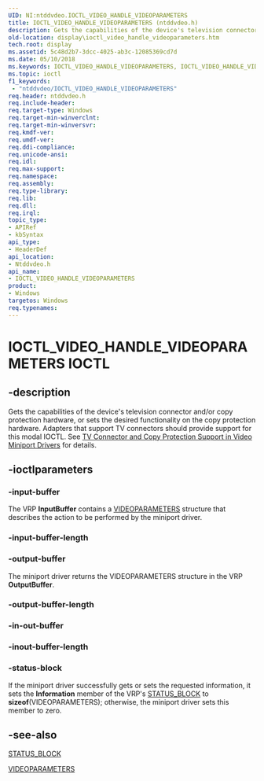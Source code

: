 ```yaml
---
UID: NI:ntddvdeo.IOCTL_VIDEO_HANDLE_VIDEOPARAMETERS
title: IOCTL_VIDEO_HANDLE_VIDEOPARAMETERS (ntddvdeo.h)
description: Gets the capabilities of the device's television connector and/or copy protection hardware, or sets the desired functionality on the copy protection hardware.
old-location: display\ioctl_video_handle_videoparameters.htm
tech.root: display
ms.assetid: 5c48d2b7-3dcc-4025-ab3c-12085369cd7d
ms.date: 05/10/2018
ms.keywords: IOCTL_VIDEO_HANDLE_VIDEOPARAMETERS, IOCTL_VIDEO_HANDLE_VIDEOPARAMETERS control, IOCTL_VIDEO_HANDLE_VIDEOPARAMETERS control code [Display Devices], Video_IOCTLs_c94e510e-22f7-47af-8e82-f84ef2b926c6.xml, display.ioctl_video_handle_videoparameters, ntddvdeo/IOCTL_VIDEO_HANDLE_VIDEOPARAMETERS
ms.topic: ioctl
f1_keywords:
 - "ntddvdeo/IOCTL_VIDEO_HANDLE_VIDEOPARAMETERS"
req.header: ntddvdeo.h
req.include-header: 
req.target-type: Windows
req.target-min-winverclnt: 
req.target-min-winversvr: 
req.kmdf-ver: 
req.umdf-ver: 
req.ddi-compliance: 
req.unicode-ansi: 
req.idl: 
req.max-support: 
req.namespace: 
req.assembly: 
req.type-library: 
req.lib: 
req.dll: 
req.irql: 
topic_type:
- APIRef
- kbSyntax
api_type:
- HeaderDef
api_location:
- Ntddvdeo.h
api_name:
- IOCTL_VIDEO_HANDLE_VIDEOPARAMETERS
product:
- Windows
targetos: Windows
req.typenames: 
---
```


# IOCTL_VIDEO_HANDLE_VIDEOPARAMETERS IOCTL


## -description



Gets the capabilities of the device's television connector and/or copy protection hardware, or sets the desired functionality on the copy protection hardware. Adapters that support TV connectors should provide support for this modal IOCTL. See <a href="https://docs.microsoft.com/windows-hardware/drivers/display/tv-connector-and-copy-protection-support-in-video-miniport-drivers">TV Connector and Copy Protection Support in Video Miniport Drivers</a> for details.




## -ioctlparameters




### -input-buffer

The VRP <b>InputBuffer</b> contains a <a href="https://docs.microsoft.com/windows/desktop/api/tvout/ns-tvout-_videoparameters">VIDEOPARAMETERS</a> structure that describes the action to be performed by the miniport driver.


### -input-buffer-length








### -output-buffer

The miniport driver returns the VIDEOPARAMETERS structure in the VRP <b>OutputBuffer</b>.


### -output-buffer-length








### -in-out-buffer








### -inout-buffer-length








### -status-block

If the miniport driver successfully gets or sets the requested information, it sets the <b>Information</b> member of the VRP's <a href="https://docs.microsoft.com/windows-hardware/drivers/ddi/content/video/ns-video-_status_block">STATUS_BLOCK</a> to <b>sizeof</b>(VIDEOPARAMETERS); otherwise, the miniport driver sets this member to zero.


## -see-also




<a href="https://docs.microsoft.com/windows-hardware/drivers/ddi/content/video/ns-video-_status_block">STATUS_BLOCK</a>



<a href="https://docs.microsoft.com/windows/desktop/api/tvout/ns-tvout-_videoparameters">VIDEOPARAMETERS</a>
 

 

